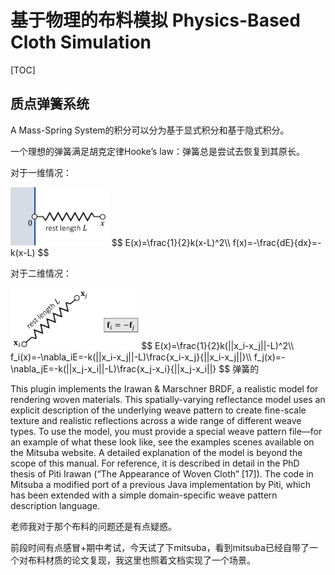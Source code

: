 # 基于物理的布料模拟 Physics-Based Cloth Simulation

[TOC]

## 质点弹簧系统

A Mass-Spring System的积分可以分为基于显式积分和基于隐式积分。



一个理想的弹簧满足胡克定律Hooke’s law：弹簧总是尝试去恢复到其原长。

对于一维情况：

<img src="Cloth Simulation.assets/image-20220422150603481.png" alt="image-20220422150603481" style="zoom:25%;" />
$$
E(x)=\frac{1}{2}k(x-L)^2\\
f(x)=-\frac{dE}{dx}=-k(x-L)
$$

对于二维情况：

<img src="Cloth Simulation.assets/image-20220422150629891.png" alt="image-20220422150629891" style="zoom:25%;" />
$$
E(x)=\frac{1}{2}k(||x_i-x_j||-L)^2\\
f_i(x)=-\nabla_iE=-k(||x_i-x_j||-L)\frac{x_i-x_j}{||x_i-x_j||}\\
f_j(x)=-\nabla_jE=-k(||x_j-x_i||-L)\frac{x_j-x_i}{||x_j-x_i||}
$$
弹簧的







This plugin implements the Irawan & Marschner BRDF, a realistic model for rendering woven materials. This spatially-varying reflectance model uses an explicit description of the underlying weave pattern to create fine-scale texture and realistic reflections across a wide range of different weave types. To use the model, you must provide a special weave pattern file—for an example of what these look like, see the examples scenes available on the Mitsuba website. A detailed explanation of the model is beyond the scope of this manual. For reference, it is described in detail in the PhD thesis of Piti Irawan (“The Appearance of Woven Cloth” [17]). The code in Mitsuba a modified port of a previous Java implementation by Piti, which has been extended with a simple domain-specific weave pattern description language.

老师我对于那个布料的问题还是有点疑惑。

前段时间有点感冒+期中考试，今天试了下mitsuba，看到mitsuba已经自带了一个对布料材质的论文复现，我这里也照着文档实现了一个场景。
